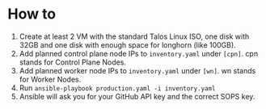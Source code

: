 # How to

1. Create at least 2 VM with the standard Talos Linux ISO, one disk with 32GB and one disk with enough space for longhorn (like 100GB).
2. Add planned control plane node IPs to `inventory.yaml` under `[cpn]`. cpn stands for Control Plane Nodes.
3. Add planned worker node IPs to `inventory.yaml` under `[wn]`. wn stands for Worker Nodes.
4. Run `ansible-playbook production.yaml -i inventory.yaml`
5. Ansible will ask you for your GitHub API key and the correct SOPS key.